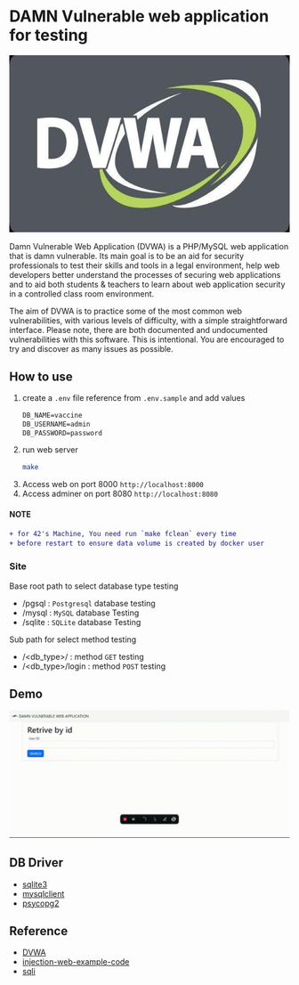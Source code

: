 # DAMN Vulnerable web application for testing

<center>
    <img src="./assets/cover.jpg">
</center>

Damn Vulnerable Web Application (DVWA) is a PHP/MySQL web application that is damn vulnerable. Its main goal is to be an aid for security professionals to test their skills and tools in a legal environment, help web developers better understand the processes of securing web applications and to aid both students & teachers to learn about web application security in a controlled class room environment.

The aim of DVWA is to practice some of the most common web vulnerabilities, with various levels of difficulty, with a simple straightforward interface. Please note, there are both documented and undocumented vulnerabilities with this software. This is intentional. You are encouraged to try and discover as many issues as possible.



## How to use
1. create a `.env` file reference from `.env.sample` and add values
    ```
    DB_NAME=vaccine
    DB_USERNAME=admin
    DB_PASSWORD=password
    ```
2. run web server
   ```sh
   make
   ```
3. Access web on port 8000 `http://localhost:8000`
4. Access adminer on port 8080 `http://localhost:8080`

#### NOTE
```diff
+ for 42's Machine, You need run `make fclean` every time
+ before restart to ensure data volume is created by docker user
```

### Site
Base root path to select database type testing
- /pgsql : `Postgresql` database testing
- /mysql : `MySQL` database Testing
- /sqlite : `SQLite` database Testing

Sub path for select method testing
- /<db_type>/ : method `GET` testing
- /<db_type>/login : method `POST` testing

## Demo

<img src="./assets/demo.gif">

## DB Driver
- [sqlite3]
- [mysqlclient]
- [psycopg2]

## Reference
- [DVWA]
- [injection-web-example-code]
- [sqli]

<!-- Link reference -->
[sqlite3]: https://docs.python.org/3/library/sqlite3.html
[mysqlclient]: https://pypi.org/project/mysqlclient/
[psycopg2]: https://pypi.org/project/psycopg2/

[DVWA]: https://github.com/digininja/DVWA
[injection-web-example-code]: https://gitlab.cylab.be/cylab/play/sql-injection/-/blob/main/public/index.php?ref_type=heads
[sqli]: https://github.com/digininja/DVWA/blob/master/vulnerabilities/sqli/source/high.php
